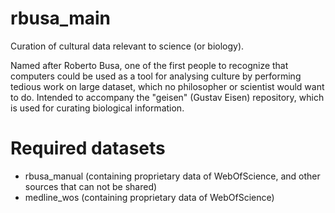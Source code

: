 # rbusa_main
Curation of cultural data relevant to science (or biology).

Named after Roberto Busa, one of the first people to recognize that computers could  be used as a tool for analysing culture by performing tedious work on large dataset, which no philosopher or scientist would want to do. Intended to accompany the "geisen" (Gustav Eisen) repository, which is used for curating biological information.


# Required datasets

- rbusa_manual (containing proprietary data of WebOfScience, and other sources that can not be shared)
- medline_wos (containing proprietary data of WebOfScience)